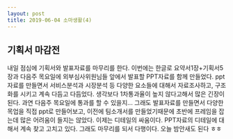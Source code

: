 ```yaml
---
layout: post
title: 2019-06-04 소마생활(4)
---
```


## 기획서 마감전

내일 점심에 기획서와 발표자료를 마무리를 한다. 이번에는 한글로 요약서1장+기획서5장과 다음주 목요일에 외부심사위원님들 앞에서 발표할 PPT자료를 함께 만들었다. ppt자료를 만들면서 서비스분석과 시장분석 등 다양한 요소들에 대해서 자료조사하고, 구조화를 시키고 계속 다듬고 다듬었다.
생각보다 1차통과율이 높지 않다고해서 많은 긴장이 된다.
과연 다음주 목요일에 통과를 할 수 있을지...
그래도 발표자료를 만들면서 다양한 목업을 직접 ppt로 만들어보고, 이전에 팀소개서를 만들었기때문에 초반에 프레임을 잡는데 많은 어려움이 들지는 않았다.
이제는 디테일의 싸움이다.
PPT자료의 디테일에 대해서 계속 찾고 고치고 있다.
그래도 마무리를 되서 다행이다.
오늘 밤안새도 된다 ㅎㅎ 
